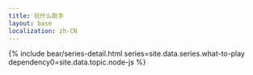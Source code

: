 ```yaml
---
title: 玩什么助手
layout: base
localization: zh-CN
---
```


{% include bear/series-detail.html
    series=site.data.series.what-to-play
    dependency0=site.data.topic.node-js
%}